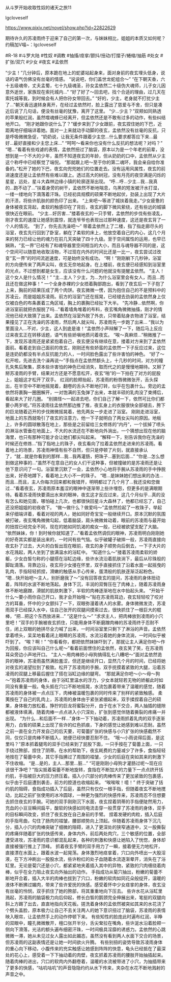从斗罗开始收取性奴的诸天之旅11

lgcloveself

https://www.pixiv.net/novel/show.php?id=22822629

期待许久的苏凌雨终于迎来了自己的第一次，与妹妹相比，姐姐的本质又如何呢？
约稿加V喵~：lgcloveself

#R-18
#斗罗大陆
#性奴
#调教
#抽搐/痉挛/颤抖/扭动/打摆子/蜷缩/抽筋
#处女
#扩张/双穴
#少女
#夜玄
#孟依然


“少主！”几分钟后，原本跪在地上的蛇婆站起身来，面对身前的夜玄埋头低身，说话的语气仿佛没有丝毫的情感。
“说说吧，你们盖世龙蛇组合～”
“在下朝天香，六十五级魂帝，丈夫孟蜀，七十九级魂圣，孙女孟依然二十级伪大魂师，儿子女儿因意外逝世，家族现在索托城内…”
“好了好了～回去吧，找个合适的理由，过几天在索托城等我，到时候会有人把你孙女带回去。”
“好的，少主，老身就不打扰少主了…”朝天香迅速转身离开，在经过孟依然时，脸上露出了慈爱与不舍，但只是凑近后说了几句话，便没有丝毫的犹豫，离开了这里。
“少…少主？”双颊如同熟透的苹果般红润，虽然噬魂蜂已经离开，但孟依然还是不敢有过多的动作，有些纠结地开口。
“刚才她跟你说什么了？”缓步来到了少女跟前，夜玄捏住她的下巴，近距离地仔细端详着她。面对一上来就动手动脚的夜玄，孟依然没有丝毫的反抗，只是呼吸微微急促，“奶奶说，让我无条件跟着少主您…什么要求都答应下来…最好…最好直接和少主您上床…”
“呵呵～看来你也没有什么反抗的想法呢？对吗？”
“嗯…”看着有些戏谑的表情，孟依然扭过了脑袋，原本以为是一个年老的前辈，没想到是一个不大的少年，虽然不知道夜玄的年龄，但从奶奶的口中，孟依然从少主这个称呼中已经察觉了端倪。
“那就跟上吧～至于你的第二魂环，我会亲自给你准备的。”松开了她的下巴，夜玄向兜兜她们的位置走去。没有运用风属性，夜玄的前进速度还是让孟依然有些难以跟上。透过高大的树冠，没有月亮的夜空满是闪烁的星星，远处，星斗大森林边缘小镇的轮廓逐渐出现。
“呼…呼…少主…我…我真的…跑不动了…”扶着身旁的树干，孟依然不断地喘息，乌黑的短发被汗水打湿，一缕一缕地向下滴落着汗珠。已经初具规模的硕果不断地起伏，劲装上出现了大片的汗渍，将些许肌肤的颜色印了出来。
“上来吧～等进了城扶着我走。”少女疲惫的身体被夜玄背起，柔软的触感印在了背后，夜玄的脚下微风萦绕，还有些远的城镇很快近在眼前。
“少主…好厉害…”搂着夜玄的一只手臂，孟依然的步伐有些凌乱，刚才夜玄的速度让她感到震惊，就连爷爷也表现出过那种速度，这还是夜玄背了一个人的情况。
“到了，你先去洗澡吧～”
带着孟依然上了二楼，指了指走廊尽头的浴室，夜玄先行回到了卧室，躺在了柔软的床上，他放空着自己的内心，这几个月来的努力已经让他的魂力在前几天突破了四十九级。至于空间属性的运用，也早已娴熟，“玄一界”已经有了和魂导器里空间相当的大小，而且与魂导器不同的是，这个空间可以随意地收取活物，不过现在内外的时间比还是一比一，夜玄尝试过改变“玄一界”的时间流逝速度，可是始终没有成功。
“啊！”刚刚躺下几秒钟，浴室的方向便传来了两声尖叫，夜玄无奈地起身。在上楼前，夜玄便已经感知到浴室里的光点，不过想到都是女生，应该没有什么问题的他就没有提醒孟依然。
“主人！这个女人是什么情况！”
“主…主人？少主，为…为什么浴室里会有女人，而且…而且还在做这种事！”
一个全身赤裸的少女捂着胸部跑出，看到了夜玄后一下子抱了上来，胸前的硕果压成了两个肉饼。夜玄微微一愣，因为抱住自己的不是预料中的苏凌云，而是姐姐苏凌雨。前方的浴室门还在摇晃，已经褪去劲装的孟依然身上仅仅被白色的布条裹着三角区域，胸上的裹胸已经扯下大半。
“先冷静…依然啊，你进浴室前就把衣服脱了吗…”看着墙角堆着的布料，夜玄嘴角微微抽搐，刚才的情况他已经大致猜了出来。孟依然在浴室外脱了外衣，只带着贴身衣物进了浴室，结果撞见了正在洗澡的苏凌雨，然后两人就尖叫，苏凌雨先一步跑了出来…
“我以为里面没人…不对，少主，这人到底是谁！”孟依然小声辩解了一下，随后马上反应过来夜玄正在转移话题，语气有些娇嗔地质问着夜玄。
“唉～真麻烦…”稍微推了一下，发现苏凌雨还是紧紧抱着自己，夜玄便没有继续在意，搂着对方来到了孟依然面前。看着走到自己面前的夜玄，刚刚还有些娇蛮的孟依然一下子反应过来，这位是连奶奶都没有半点反抗能力的人，一时间脸色露出了些许害怕的神色。
“好了～松开啦，先进去洗个澡再说～”手指点在孟依然额头上，十几秒的时间，对方的瞳孔失焦后聚集，原本些许害怕的神色已经消失，取而代之的是慢慢地期待。又掰了掰苏凌雨的手臂，结果对方还是不愿意松开，夜玄“啪”的一下拍在了对方的屁股上，姐姐这才松开了双手。
红润的脸颊抬起，苏凌雨的粉唇微微张开，舌头探出，在半空中不断地摇晃着，翻卷的舌头不断地打转，似乎在包裹什么。旁边的孟依然将裹胸一圈圈解开，一对饱满的玉兔弹了出来，本就丰硕的乳肉没了束缚后，看起来大了好几圈。
“别搞怪～一起进去吧，你们自己了解一下，依然可比你们都要小两岁呢。”将苏凌雨往孟依然那边推了推，夜玄身上的衣服很快全部褪去，胯下的巨龙随着迈开的步伐微微摇晃着，他先两女一步走进了浴室。
刚刚走进浴室，地面上的东西就吸引了夜玄的注意力，他一下子就明白了两女尖叫的原因。地板上，许多的圆球散落在地上，那些是之前留给三女修炼的“内丹”，一个拔掉了喷头的淋浴水管垂在地面上，不大的水流还在不断地向外淌出，一个猜想出现在他的脑海里，也只有那种可能才会让她们都尖叫起来。
“解释一下，别告诉我你在洗澡的时候还在修炼…”指了指地上的珠子，夜玄看向了拉着孟依然走进来的苏凌雨。看着地上的场景，苏凌雨神情有些不自然，但只是停顿了片刻，就直接承认了，“就…就是你看到的那样…我…我再灌肠，把珠子…塞到后面…”
“你是…怎么想到做这种事的…”虽然不在意自己的女人们干这种事，但被撞破的是苏凌雨还是让他下意识问了一句。浴室里沉默了一会，孟依然小心地将手腕从苏凌雨的手中挣脱出来，好奇地蹲下，看着地上大小不一的珠子。
“嗯…是妹妹她们想出来的办法…而且…而且，主人你每次回来都和我错开，明明都过了几个月了…我还没和您做过…”看着夜玄，苏凌雨原本羞涩的眼神中逐渐带上些许埋怨，但更多的是满眼期待。看着苏凌雨快要滴出水来的眼神，夜玄这才反应过来，这几个月似乎…真的没有怎么和她见面，哪怕碰上几次，也都很快回星斗大森林了，他都已经忘了，自己还没把姐姐的初夜收下。
“做～做什么？做爱吗～”孟依然捡起了一枚珠子，举起来仔细端详着，看着对视的两人，她如同好奇宝宝一般继续开口。原本沉默的氛围被打破，夜玄嘴角微微勾起，低着脑袋，肩头微微耸动着，眼前的苏凌雨与最开始的扭捏已经完全不同，现在的她如同饥渴的痴女一般，已经被欲望支配了大脑。
“依然妹妹，你！到时候你就知道了…”看着孟依然调侃的眼神，苏凌雨明白刚刚她的好奇其实都是装出来的，一时间有些气恼。似乎破罐子破摔一般，苏凌雨直接向夜玄扑了过去，大片的白皙出现在眼前，夜玄的身子顺势向后倒去，一下子大片的水花溅起，两人坐到了放满温水的浴缸中。
“知道什么～”搂着苏凌雨柔软的娇躯，少女白皙匀称的小腿搭在浴缸边缘，些许水流沿着肌肤淌下，最后从珍珠般的脚趾滴落。背靠边沿，夜玄将少女搂在怀里，双手直接抓住了沿着水面一起摇曳的乳肉，手指轻轻抓捏，滑嫩的触感从手心传来，蛋清般的肌肤逐渐泛起粉色。
“嗯…快开始吧～主人，别折磨我了～”没有回答夜玄的提问，苏凌雨的身体扭动着，阵阵的水波不断地荡起。身体下沉，丰润的双臀压在了肉棒上，随着苏凌雨身体不断地磨蹭，滑腻的肌肤刺激下，半软的肉棒逐渐地在水中抬起头来。
“开始干什么～要小雨你自己开口，我才会开始哦～”贴在苏凌雨耳边，夜玄轻轻咬了咬对方的耳垂，怀中的少女颤抖了一下，双眼弥漫着诱人的水雾。身体微微发烫，苏凌雨双手已经探入水中，往自己张开的双腿间摸索过去，很快抓住了一根巨大的棍棒，“把…把这个东西放进来…”
“这是什么～”
“求求主人，把肉棒放到凌雨的小穴里吧！”双手的手腕被夜玄抓住，只能用身体不断磨蹭肉棒的苏凌雨终于忍耐不住，闭上双眼的她拼尽全力喊了出来，一时间浴室里只剩下了淋浴的声音。孟依然拿着喷头，呆呆地看着闭上眼睛的苏凌雨，水流沿着她的身体流淌，一时间似乎被吓到了。
“唉？啊！”
“你看看你，都把依然妹妹吓到了，那就让主人满足你吧～作为回报，你应该叫自己什么呢～”看着前面愣住的孟依然，夜玄笑了笑，在苏凌雨耳朵旁边小声地开口。
“主人～用肉棒把小母狗搞得乱七八糟吧～”面对孟依然诡异的眼神，苏凌雨虽然满脸羞涩，但还是继续开口，显然几个月的时间，已经将她对夜玄的渴望拉到了极致。松开了苏凌雨的手腕，双手抚摸着紧致的大腿，沿着苏凌雨的双腿上移最后握住了搭在浴缸边缘的腿弯。
“那就满足你吧～小～母～狗～”抱着苏凌雨的身体，由于浴缸里温水的浮力，少女本就轻若无物的娇躯此时如同没有重量一般。龟头抵在穴口不断地摇晃，水流包裹着带来了温暖的感觉，随着苏凌雨的身体被一点点压下，肉棒被温暖包裹的同时传来了别样的紧致触感。
柔荑按在了自己的乳肉上，苏凌雨的身体由于紧张紧绷起来，双手揉捏着自己的硕果，身体极力放松着。狰狞的巨龙将蜜裂分开，由于在水下交合，两人抽插的缝隙都被液体填满，随着肉棒一点点进入小穴深处，扩张到感觉伴随着撕裂的疼痛一并出现。
“为什么…和后面不一样…”身体一下下抽动着，苏凌雨抓着乳肉的双手逐渐用力，白皙的硕果上出现了些许的红色抓痕，下身的感觉让她感到难以忍耐。虽然之前一直在全力开发自己的后天要，可菊蕾扩张的快感与小穴扩张的快感截然不同，仅仅只是肉棒不断插入，她便已经快要忍耐不住。
“哦～小雨说得后面，是这里吗？”原本抓着腿弯的双手已经来到了屁股下面，一只手按在了菊蕾上面，一只手绕过胯部，捏住了阴蒂。在水的帮助下，夜玄耗费的力量减少了许多，食指轻轻地按在了菊蕾中央，其它手指拂过了周围的褶皱，少女的后庭在突如其来的刺激下不住收缩。
“是…是的，主人…那里…脏…”
“可是刚刚小母狗才灌肠过呢～现在应该很干净吧？”指尖抵着菊蕾不断地旋转，食指在不断加大的力量下一点点挤开括约肌，手指被巨大的压力挤压着。插入小穴部分的肉棒传来了更加紧致的包裹感，似乎由于后庭遭到袭击，前方的腔道也收缩起来。
“唉唉唉！噫！”
终于突破了括约肌的阻碍，食指成功插入了后庭，虽然只有仅仅一根手指，但随着夜玄不断地搅动，比起之前扩张使用的冰冷圆球，一种更为强烈的快感传来，苏凌雨忍不住想要去抓住夜玄的手腕。可她的双手刚刚沉下水面，夜玄捏着阴蒂的手指便陡然用力，充血的小豆豆瞬间扁平，酸软的快感如同电流击穿一般贯穿了苏凌雨的身体，双手的目标瞬间改变，抓住了夜玄放在自己身前的手臂。
捏着发硬的肉粒，插入后庭的手指弯曲，勾住了肠肉的褶皱，腰部顺势向上顶起。伴随着苏凌雨身体下沉几分，插入小穴的肉棒突破了细微的阻碍，进入了更深处的狭窄通道中，又一股撕裂的疼痛伴随着扩张的快感传来，身体内外，前后两处肉穴，三个敏感的位置，全部遭受进攻，苏凌雨的意识都混乱起来，各种的刺激和快感让她陷入了恍惚，身体却直接被强行推上了顶峰。
抓着夜玄手臂的双手用力了一瞬，接着便无力地松开，直接漂在水面上，跟着水波一起晃荡。身体激烈地痉挛着，穴口向外喷出一大股淫液，在下方冲刷出一股股水流，些许粉红的处子血随着水流逐渐晕开，消失在了浴缸里。无论是菊穴还是小穴，都紧紧地夹着插入其中的异物，紧致的穴肉缠绕着肉棒，似乎在全力阻止夜玄向外抽出的动作。
手指成功从菊穴抽出，粉嫩的菊蕾不断地开合着，插入大半的肉棒也拔到了穴口，粉嫩的软肉如同花朵般绽开，温暖的液体不断拂过媚肉，带来了些许爱抚的快感。感受着怀中少女痉挛的身体，夜玄没有丝毫的怜悯，双手抓住了她的胯部，将其重重地向下压去。
些许水花从浴缸里溅起，苏凌雨的脑袋极力向后仰起，修长白皙的鹅颈完全伸展出来，笔挺的双腿向斜上方踢了出去，直直地指向天花板。搓洗着身体的孟依然被突如其来的水花浇了个劈头盖脸，原本极力让自己不去关注两人的她下意识扭过了脑袋，苏凌雨的表情映入眼帘，让孟依然手上的动作停顿下来。
有些知性的脸庞此时遍布红润，半睁的双眼中，瞳孔微微散开，檀口张开半分，舌尖耷拉在嘴角，些许涎水沿着脸颊一侧向下滑落，光洁的额头遍布细密汗珠，一时间极具淫靡的诱惑力。孟依然的心跳微微一滞，她从未见过女人露出如此媚态，虽然没有看到两人水面下交合的场景，但苏凌雨的这副表情还是让她一时间欲火升腾。
有些别扭的姿势导致苏凌雨身体的重心向下移动，小腹传来的充实触感让她感到阵阵的快意，龟头已经抵在了最深处的花心上，感受着一下下抽动着的肉壁，夜玄抓着苏凌雨的腰肢开始抽插起来。随着肉棒的进出，穴口的软肉内外翻卷着，温暖的水流被带进了小穴，为抽插带来了更多的快感，“咕叽咕叽”的声音隐隐约约从水下传来，夹杂在水花不断地溅射的声音之中。

